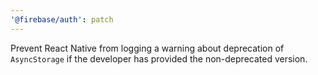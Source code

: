 ```yaml
---
'@firebase/auth': patch
---
```


Prevent React Native from logging a warning about deprecation of `AsyncStorage` if the developer has provided the non-deprecated version.
